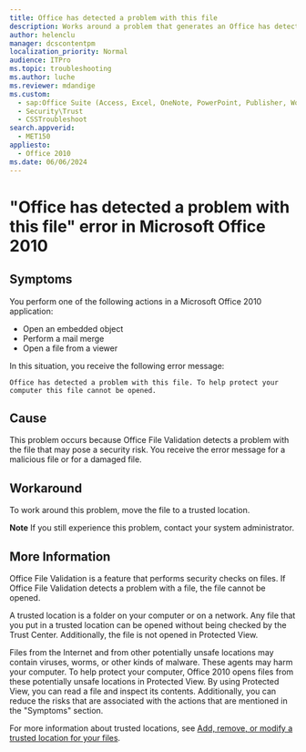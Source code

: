 ```yaml
---
title: Office has detected a problem with this file
description: Works around a problem that generates an Office has detected a problem with this file error message  when an Office 2010 file fails validation.
author: helenclu
manager: dcscontentpm
localization_priority: Normal
audience: ITPro
ms.topic: troubleshooting
ms.author: luche
ms.reviewer: mdandige
ms.custom: 
  - sap:Office Suite (Access, Excel, OneNote, PowerPoint, Publisher, Word, Visio)\Performance, Usability & Features
  - Security\Trust
  - CSSTroubleshoot
search.appverid: 
  - MET150
appliesto: 
  - Office 2010
ms.date: 06/06/2024
---
```


# "Office has detected a problem with this file" error in Microsoft Office 2010

## Symptoms

You perform one of the following actions in a Microsoft Office 2010 application:

- Open an embedded object   
- Perform a mail merge   
- Open a file from a viewer   

In this situation, you receive the following error message:

```adoc
Office has detected a problem with this file. To help protect your computer this file cannot be opened.
```

## Cause

This problem occurs because Office File Validation detects a problem with the file that may pose a security risk. You receive the error message for a malicious file or for a damaged file. 

## Workaround

To work around this problem, move the file to a trusted location.

**Note** If you still experience this problem, contact your system administrator.

## More Information

Office File Validation is a feature that performs security checks on files. If Office File Validation detects a problem with a file, the file cannot be opened. 

A trusted location is a folder on your computer or on a network. Any file that you put in a trusted location can be opened without being checked by the Trust Center. Additionally, the file is not opened in Protected View. 

Files from the Internet and from other potentially unsafe locations may contain viruses, worms, or other kinds of malware. These agents may harm your computer. To help protect your computer, Office 2010 opens files from these potentially unsafe locations in Protected View. By using Protected View, you can read a file and inspect its contents. Additionally, you can reduce the risks that are associated with the actions that are mentioned in the "Symptoms" section. 

For more information about trusted locations, see [Add, remove, or modify a trusted location for your files](https://officebeta.microsoft.com/infopath-help/add-remove-or-modify-a-trusted-location-for-your-files-ha010354311.aspx?ctt=1).
